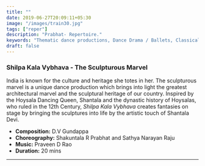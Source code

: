 ```yaml
---
title: ""
date: 2019-06-27T20:09:11+05:30
image: "/images/train30.jpg"
tags: ["reper"]
description: "Prabhat- Repertoire."
keywords: "Thematic dance productions, Dance Drama / Ballets, Classical dance sequences."
draft: false
---
```

### Shilpa Kala Vybhava - The Sculpturous Marvel

India is known for the culture and heritage she totes in her. The sculpturous marvel is a unique dance production which brings into light the greatest architectural marvel and the sculptural heritage of our country. Inspired by the Hoysala Dancing Queen, Shantala and the dynastic history of Hoysalas, who ruled in the 12th Century, _Shilpa Kala Vybhava_ creates fantasies on stage by bringing the sculptures into life by the artistic touch of Shantala Devi.

- **Composition:** D.V Gundappa
- **Choreography:** Shakuntala R Prabhat and Sathya Narayan Raju
- **Music:** Praveen D Rao
- **Duration:** 20 mins

---
